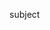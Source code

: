subject

<!---
taewonng/taewonng is a ✨ special ✨ repository because its `README.md` (this file) appears on your GitHub profile.
You can click the Preview link to take a look at your changes.
--->
